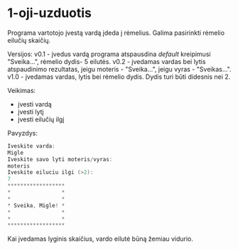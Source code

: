# 1-oji-uzduotis

Programa vartotojo įvestą vardą įdeda į rėmelius. Galima pasirinkti rėmelio eilučių skaičių.

Versijos:
v0.1 - įvedus vardą programa atspausdina *default* kreipimusi "Sveika...", rėmelio dydis- 5 eilutės.
v0.2 - įvedamas vardas bei lytis atspaudinimo rezultatas, jeigu moteris - "Sveika...", jeigu vyras - "Sveikas...".
v1.0 - įvedamas vardas, lytis bei rėmelio dydis. Dydis turi būti didesnis nei 2.

Veikimas:
- įvesti vardą
- įvesti lytį
- įvesti eilučių ilgį

Pavyzdys: 
```c++
Iveskite varda: 
Migle
Iveskite savo lyti moteris/vyras: 
moteris
Iveskite eiluciu ilgi (>2): 
7
******************
*                *
*                *
* Sveika, Migle! *
*                *
*                *
****************** 
```

Kai įvedamas lyginis skaičius, vardo eilutė būną žemiau vidurio.
